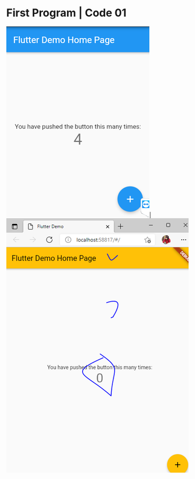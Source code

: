 # First Program                                                 |        Code 01

![example](https://github.com/Shariqburney/flutterpractice/blob/main/Capture.PNG)| ![example](https://github.com/Shariqburney/flutterpractice/blob/main/app%2001/1.PNG)


